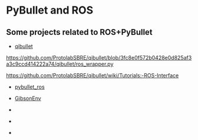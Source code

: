 # PyBullet and ROS


## Some projects related to ROS+PyBullet

- [qibullet](https://github.com/ProtolabSBRE/qibullet)

https://github.com/ProtolabSBRE/qibullet/blob/3fc8e0f572b0428e0d825af3a3c9ccd414222a74/qibullet/ros_wrapper.py

https://github.com/ProtolabSBRE/qibullet/wiki/Tutorials:-ROS-Interface

- [pybullet_ros](https://github.com/oscar-lima/pybullet_ros)

- [GibsonEnv](https://github.com/StanfordVL/GibsonEnv)

- []()

- []()

- []()


